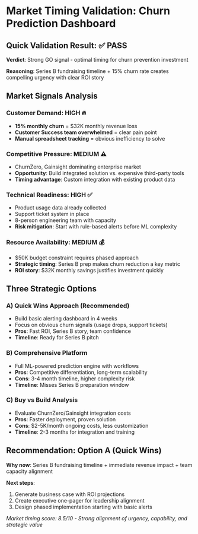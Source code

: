 # Market Timing Validation: Churn Prediction Dashboard

## Quick Validation Result: ✅ PASS

**Verdict**: Strong GO signal - optimal timing for churn prevention investment

**Reasoning**: Series B fundraising timeline + 15% churn rate creates compelling urgency with clear ROI story

## Market Signals Analysis

### Customer Demand: HIGH 🔥
- **15% monthly churn** = $32K monthly revenue loss
- **Customer Success team overwhelmed** = clear pain point
- **Manual spreadsheet tracking** = obvious inefficiency to solve

### Competitive Pressure: MEDIUM ⚠️
- ChurnZero, Gainsight dominating enterprise market
- **Opportunity**: Build integrated solution vs. expensive third-party tools
- **Timing advantage**: Custom integration with existing product data

### Technical Readiness: HIGH ✅
- Product usage data already collected
- Support ticket system in place  
- 8-person engineering team with capacity
- **Risk mitigation**: Start with rule-based alerts before ML complexity

### Resource Availability: MEDIUM 💰
- $50K budget constraint requires phased approach
- **Strategic timing**: Series B prep makes churn reduction a key metric
- **ROI story**: $32K monthly savings justifies investment quickly

## Three Strategic Options

### A) **Quick Wins Approach** (Recommended)
- Build basic alerting dashboard in 4 weeks
- Focus on obvious churn signals (usage drops, support tickets)
- **Pros**: Fast ROI, Series B story, team confidence
- **Timeline**: Ready for Series B pitch

### B) **Comprehensive Platform**
- Full ML-powered prediction engine with workflows
- **Pros**: Competitive differentiation, long-term scalability  
- **Cons**: 3-4 month timeline, higher complexity risk
- **Timeline**: Misses Series B preparation window

### C) **Buy vs Build Analysis**
- Evaluate ChurnZero/Gainsight integration costs
- **Pros**: Faster deployment, proven solution
- **Cons**: $2-5K/month ongoing costs, less customization
- **Timeline**: 2-3 months for integration and training

## Recommendation: Option A (Quick Wins)

**Why now**: Series B fundraising timeline + immediate revenue impact + team capacity alignment

**Next steps**: 
1. Generate business case with ROI projections
2. Create executive one-pager for leadership alignment  
3. Design phased implementation starting with basic alerts

*Market timing score: 8.5/10 - Strong alignment of urgency, capability, and strategic value*